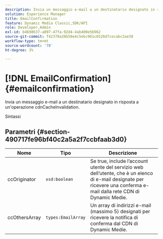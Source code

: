 ```yaml
---
description: Invia un messaggio e-mail a un destinatario designato in risposta a un'operazione cdnCacheInvalidation.
solution: Experience Manager
title: EmailConfirmation
feature: Dynamic Media Classic,SDK/API
role: Developer,Admin
exl-id: b4698637-a897-47fa-92d4-4ab400e56962
source-git-commit: f42378a20b58e4c5ebc961c6526d7cecabc2ae38
workflow-type: tm+mt
source-wordcount: '78'
ht-degree: 3%

---
```


# [!DNL EmailConfirmation]{#emailconfirmation}

Invia un messaggio e-mail a un destinatario designato in risposta a un&#39;operazione cdnCacheInvalidation.

Sintassi

## Parametri {#section-490717fe96bf40c2a5a2f7ccbfaab3d0}

| Nome | Tipo | Descrizione |
|---|---|---|
| ccOriginator | `xsd:boolean` | Se true, include l’account utente del servizio web dell’utente, che è un elenco di e-mail designate per ricevere una conferma e-mail dalla rete CDN di Dynamic Medie. |
| ccOthersArray | `types:EmailArray` | Un array di indirizzi e-mail (massimo 5) designati per ricevere la notifica di conferma dal CDN di Dynamic Medie. |

